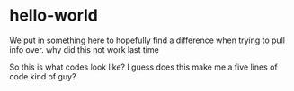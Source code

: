 # hello-world




We put in something here to hopefully find a difference when trying to pull info over.
why did this not work last time

So this is what codes look like? I guess does this make me a five lines of code kind of guy?

